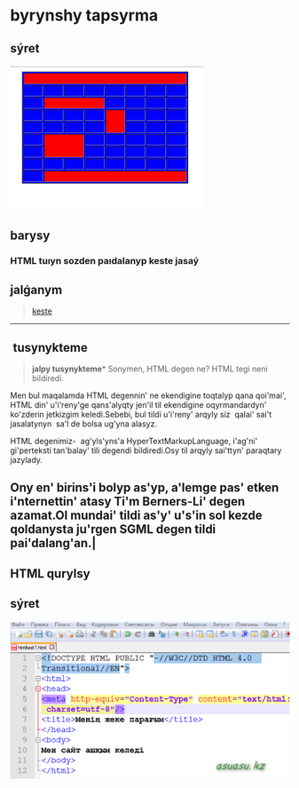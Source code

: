 # byrynshy tapsyrma
## sýret

![Alt text](Screenshot_1.png)
>
## barysy
>>
### HTML tuıyn sozden paıdalanyp keste jasaý
>

## jalǵanym

> [keste](file:///C:/Users/Toqtabai/Desktop/New%20folder/1-tapcrma.html)
>
---
##  tusynykteme

> **jalpy tusynykteme*** Sonymen, HTML degen ne? HTML tegi neni bildiredi.

Men bul maqalamda HTML degennin' ne ekendigine toqtalyp qana qoi'mai', HTML din' u'i'reny'ge qans'alyqty jen'il til ekendigine oqyrmandardyn' ko'zderin jetkizgim keledi.Sebebi, bul tildi u'i'reny' arqyly siz  qalai' sai't jasalatynyn  sa'l de bolsa ug'yna alasyz.

HTML degenimiz-  ag'yls'yns'a HyperTextMarkupLanguage, i'ag'ni' gi'perteksti tan'balay' tili degendi bildiredi.Osy til arqyly sai'ttyn' paraqtary jazylady.

Ony en' birins'i bolyp as'yp, a'lemge pas' etken i'nternettin' atasy Ti'm Berners-Li' degen azamat.Ol mundai' tildi as'y' u's'in sol kezde qoldanysta ju'rgen SGML degen tildi pai'dalang'an.|
---
##  HTML qurylsy
## sýret

![Alt text](htmltest2.png)